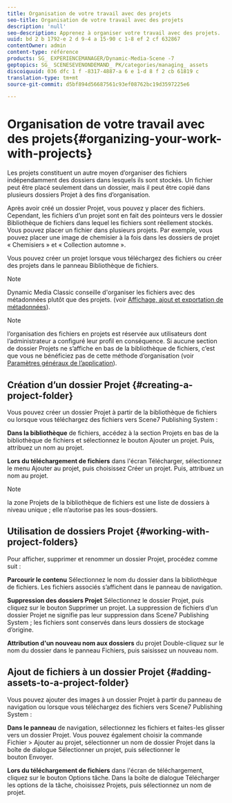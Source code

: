 ```yaml
---
title: Organisation de votre travail avec des projets
seo-title: Organisation de votre travail avec des projets
description: 'null'
seo-description: Apprenez à organiser votre travail avec des projets.
uuid: bd 2 b 1792-e 2 d 9-4 a 15-90 c 1-8 ef 2 cf 632867
contentOwner: admin
content-type: référence
products: SG_ EXPERIENCEMANAGER/Dynamic-Media-Scene -7
geptopics: SG_ SCENESEVENONDEMAND_ PK/categories/managing_ assets
discoiquuid: 036 dfc 1 f -8317-4887-a 6 e 1-d 8 f 2 cb 61819 c
translation-type: tm+mt
source-git-commit: d5bf894d56687561c93ef08762bc19d3597225e6

---
```



# Organisation de votre travail avec des projets{#organizing-your-work-with-projects}

Les projets constituent un autre moyen d’organiser des fichiers indépendamment des dossiers dans lesquels ils sont stockés. Un fichier peut être placé seulement dans un dossier, mais il peut être copié dans plusieurs dossiers Projet à des fins d’organisation.

Après avoir créé un dossier Projet, vous pouvez y placer des fichiers. Cependant, les fichiers d’un projet sont en fait des pointeurs vers le dossier Bibliothèque de fichiers dans lequel les fichiers sont réellement stockés. Vous pouvez placer un fichier dans plusieurs projets. Par exemple, vous pouvez placer une image de chemisier à la fois dans les dossiers de projet « Chemisiers » et « Collection automne ».

Vous pouvez créer un projet lorsque vous téléchargez des fichiers ou créer des projets dans le panneau Bibliothèque de fichiers.

>[!NOTE]
>
>Dynamic Media Classic conseille d'organiser les fichiers avec des métadonnées plutôt que des projets. (voir [Affichage, ajout et exportation de métadonnées](viewing-adding-exporting-metadata.md)).

>[!NOTE]
>
>l’organisation des fichiers en projets est réservée aux utilisateurs dont l’administrateur a configuré leur profil en conséquence. Si aucune section de dossier Projets ne s’affiche en bas de la bibliothèque de fichiers, c’est que vous ne bénéficiez pas de cette méthode d’organisation (voir [Paramètres généraux de l’application](application-setup.md#general-settings)).

## Création d’un dossier Projet {#creating-a-project-folder}

Vous pouvez créer un dossier Projet à partir de la bibliothèque de fichiers ou lorsque vous téléchargez des fichiers vers Scene7 Publishing System :

**Dans la bibliothèque** de fichiers, accédez à la section Projets en bas de la bibliothèque de fichiers et sélectionnez le bouton Ajouter un projet. Puis, attribuez un nom au projet.

**Lors du téléchargement de fichiers** dans l'écran Télécharger, sélectionnez le menu Ajouter au projet, puis choisissez Créer un projet. Puis, attribuez un nom au projet.

>[!NOTE]
>
>la zone Projets de la bibliothèque de fichiers est une liste de dossiers à niveau unique ; elle n’autorise pas les sous-dossiers.

## Utilisation de dossiers Projet {#working-with-project-folders}

Pour afficher, supprimer et renommer un dossier Projet, procédez comme suit :

**Parcourir le contenu** Sélectionnez le nom du dossier dans la bibliothèque de fichiers. Les fichiers associés s’affichent dans le panneau de navigation.

**Suppression des dossiers Projet** Sélectionnez le dossier Projet, puis cliquez sur le bouton Supprimer un projet. La suppression de fichiers d’un dossier Projet ne signifie pas leur suppression dans Scene7 Publishing System ; les fichiers sont conservés dans leurs dossiers de stockage d’origine.

**Attribution d'un nouveau nom aux dossiers** du projet Double-cliquez sur le nom du dossier dans le panneau Fichiers, puis saisissez un nouveau nom.

## Ajout de fichiers à un dossier Projet {#adding-assets-to-a-project-folder}

Vous pouvez ajouter des images à un dossier Projet à partir du panneau de navigation ou lorsque vous téléchargez des fichiers vers Scene7 Publishing System :

**Dans le panneau** de navigation, sélectionnez les fichiers et faites-les glisser vers un dossier Projet. Vous pouvez également choisir la commande Fichier &gt; Ajouter au projet, sélectionner un nom de dossier Projet dans la boîte de dialogue Sélectionner un projet, puis sélectionner le bouton Envoyer.

**Lors du téléchargement de fichiers** dans l'écran de téléchargement, cliquez sur le bouton Options tâche. Dans la boîte de dialogue Télécharger les options de la tâche, choisissez Projets, puis sélectionnez un nom de projet.
